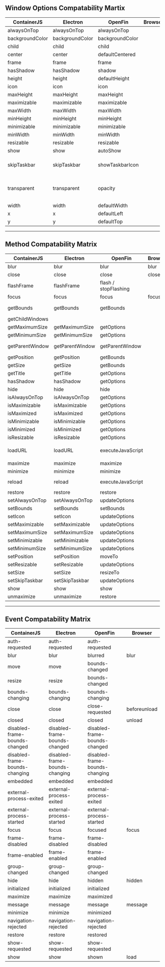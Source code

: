 ## Window Options Compatability Martix

**ContainerJS**|**Electron**|**OpenFin**|**Browser**|**Notes**
-----|-----|-----|-----|-----
alwaysOnTop|alwaysOnTop|alwaysOnTop|</br>|
backgroundColor|backgroundColor|backgroundColor|</br>|
child|child|child|</br>|
center|center|defaultCentered|</br>|
frame|frame|frame|</br>|
hasShadow|hasShadow|shadow|</br>|
height|height|defaultHeight|</br>|
icon|icon|icon|</br>|Local / url
maxHeight|maxHeight|maxHeight|</br>|
maximizable|maximizable|maximizable|</br>|
maxWidth|maxWidth|maxWidth|</br>|
minHeight|minHeight|minHeight|</br>
minimizable|minimizable|minimizable|</br>|
minWidth|minWidth|minWidth|</br>|
resizable|resizable|resizable|</br>|
show|show|autoShow|</br>|
skipTaskbar|skipTaskbar|showTaskbarIcon|</br>|This option is the inverse of showTaskbarIcon
transparent|transparent|opacity|</br>|Transparent is true or false. Opacity is between 0-1
width|width|defaultWidth|</br>|
x|x|defaultLeft|</br>|
y|y|defaultTop|</br>|

---

## Method Compatability Matrix

**ContainerJS**|**Electron**|**OpenFin**|**Browser**|**Notes**
-----|-----|-----|-----|-----
blur|blur|blur|blur|
close|close|close|close|
flashFrame|flashFrame|flash / stopFlashing|</br>|
focus|focus|focus|focus|
getBounds|getBounds|getBounds|</br>|Modified OpenFins return to match Electron
getChildWindows|</br>|</br>|</br>|
getMaximumSize|getMaximumSize|getOptions|</br>|
getMinimumSize|getMinimumSize|getOptions|</br>|
getParentWindow|getParentWindow|getParentWindow|</br>|Modified OpenFins return to null if no parent
getPosition|getPosition|getBounds|</br>|
getSize|getSize|getBounds|</br>|
getTitle|getTitle|getOptions|</br>|
hasShadow|hasShadow|getOptions|</br>|
hide|hide|hide|</br>|
isAlwaysOnTop|isAlwaysOnTop|getOptions|</br>|
isMaximizable|isMaximizable|getOptions|</br>|
isMaximized|isMaximized|getOptions|</br>|
isMinimizable|isMinimizable|getOptions|</br>|
isMinimized|isMinimized|getOptions|</br>|
isResizable|isResizable|getOptions|</br>|
loadURL|loadURL|executeJavaScript|</br>|OpenFin runs `window.location = '${url}`
maximize|maximize|maximize|</br>|
minimize|minimize|minimize|</br>|
reload|reload|executeJavaScript|</br>|OpenFin runs `window.location.reload()`
restore|restore|restore|</br>|
setAlwaysOnTop|setAlwaysOnTop|updateOptions|</br>|
setBounds|setBounds|setBounds|</br>|
setIcon|setIcon|updateOptions|</br>|
setMaximizable|setMaximizable|updateOptions|</br>|
setMaximumSize|setMaximumSize|updateOptions|</br>|
setMinimizable|setMinimizable|updateOptions|</br>|
setMinimumSize|setMinimumSize|updateOptions|</br>|
setPosition|setPosition|moveTo|</br>|
setResizable|setResizable|updateOptions|</br>|
setSize|setSize|resizeTo|</br>|
setSkipTaskbar|setSkipTaskbar|updateOptions|</br>|
show|show|show|</br>|
unmaximize|unmaximize|restore|</br>|

---

## Event Compatability Matrix

**ContainerJS**|**Electron**|**OpenFin**|**Browser**
-----|-----|-----|-----
auth-requested|auth-requested|auth-requested|
blur|blur|blurred|blur
move|move|bounds-changed|
resize|resize|bounds-changed|
bounds-changing|bounds-changing|bounds-changing|
close|close|close-requested|beforeunload
closed|closed|closed|unload
disabled-frame-bounds-changed|disabled-frame-bounds-changed|disabled-frame-bounds-changed|
disabled-frame-bounds-changing|disabled-frame-bounds-changing|disabled-frame-bounds-changing|
embedded|embedded|embedded|
external-process-exited|external-process-exited|external-process-exited|
external-process-started|external-process-started|external-process-started|
focus|focus|focused|focus
frame-disabled|frame-disabled|frame-disabled|
frame-enabled|frame-enabled|frame-enabled|
group-changed|group-changed|group-changed|
hide|hide|hidden|hidden
initialized|initialized|initialized|
maximize|maximize|maximized|
message|message|message|message
minimize|minimize|minimized|
navigation-rejected|navigation-rejected|navigation-rejected|
restore|restore|restored|
show-requested|show-requested|show-requested|
show|show|shown|load

